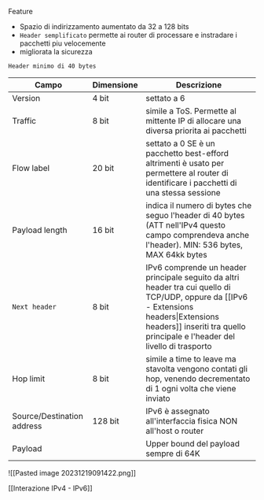 Feature
- Spazio di indirizzamento aumentato da 32 a 128 bits
- `Header semplificato` permette ai router di processare e instradare i pacchetti piu velocemente
- migliorata la sicurezza

`Header minimo di 40 bytes`

| Campo                      | Dimensione | Descrizione                                                                                                                                                                                                           |
| -------------------------- | ---------- | --------------------------------------------------------------------------------------------------------------------------------------------------------------------------------------------------------------------- |
| Version                    | 4 bit      | settato a 6                                                                                                                                                                                                           |
| Traffic                    | 8 bit      | simile a ToS. Permette al mittente IP di allocare una diversa priorita ai pacchetti                                                                                                                                   |
| Flow label                 | 20 bit     | settato a 0 SE è un pacchetto best-efford altrimenti è usato per permettere al router di identificare i pacchetti di una stessa sessione                                                                              |
| Payload length             | 16 bit     | indica il numero di bytes che seguo l'header di 40 bytes (ATT nell'IPv4 questo campo comprendeva anche l'header). MIN: 536 bytes, MAX 64kk bytes                                                                      |
| `Next header`                | 8 bit      | IPv6 comprende un header principale seguito da altri header tra cui quello di TCP/UDP, oppure da [[IPv6 - Extensions headers\|Extensions headers]] inseriti tra quello principale e l'header del livello di trasporto |
| Hop limit                  | 8 bit      | simile a time to leave ma stavolta vengono contati gli hop, venendo decrementato di 1 ogni volta che viene inviato                                                                                                    |
| Source/Destination address | 128 bit    | IPv6 è assegnato all'interfaccia fisica NON all'host o router                                                                                                                                                         |
| Payload                    |            | Upper bound del payload sempre di 64K                                                                                                                                                                                 |

![[Pasted image 20231219091422.png]]

[[Interazione IPv4 - IPv6]]